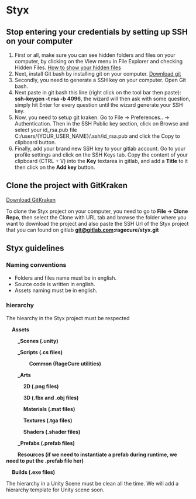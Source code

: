 # Styx

## Stop entering your credentials by setting up SSH on your computer

1. First or all, make sure you can see hidden folders and files on your computer, by clicking on the View menu in File Explorer and checking Hidden Files. [How to show your hidden files](https://support.microsoft.com/en-us/help/4028316/windows-view-hidden-files-and-folders-in-windows-10)
2. Next, install Git bash by installing git on your computer. [Download git](https://git-scm.com/downloads)
2. Secondly, you need to generate a SSH key on your computer. Open Git bash.
3. Next paste in git bash this line (right click on the tool bar then paste): **ssh-keygen -t rsa -b 4096**, the wizard will then ask with some question, simply hit Enter for every question until the wizard generate your SSH key.
4. Now, you need to setup git kraken. Go to File -> Preferences.. -> Authentication. Then in the SSH Public key section, click on Browse and select your id_rsa.pub file C:/users/{YOUR_USER_NAME}/.ssh/id_rsa.pub and click the Copy to clipboard button. 
5. Finally, add your brand new SSH key to your gitlab account. Go to your profile settings and click on the SSH Keys tab. Copy the content of your clipboard (CTRL + V) into the **Key** textarea in gitlab, and add a **Title** to it then click on the **Add key** button.

## Clone the project with GitKraken 

[Download GitKraken](https://www.gitkraken.com/)

To clone the Styx project on your computer, you need to go to **File -> Clone Repo**, then select the Clone with URL tab and browse the folder where you want to download the project and also paste the SSH Url of the Styx project that you can found on gitlab **git@gitlab.com:ragecure/styx.git**

## Styx guidelines

### Naming conventions

- Folders and files name must be in english.
- Source code is written in english.
- Assets naming must be in english.


### hierarchy

The hiearchy in the Styx project must be respected

&nbsp;&nbsp;&nbsp;&nbsp;**Assets**

&nbsp;&nbsp;&nbsp;&nbsp;&nbsp;&nbsp;&nbsp;&nbsp;**_Scenes (.unity)**

&nbsp;&nbsp;&nbsp;&nbsp;&nbsp;&nbsp;&nbsp;&nbsp;**_Scripts (.cs files)**

&nbsp;&nbsp;&nbsp;&nbsp;&nbsp;&nbsp;&nbsp;&nbsp;&nbsp;&nbsp;&nbsp;&nbsp;&nbsp;&nbsp;&nbsp;&nbsp;**Common (RageCure utilities)**

&nbsp;&nbsp;&nbsp;&nbsp;&nbsp;&nbsp;&nbsp;&nbsp;**_Arts** 

&nbsp;&nbsp;&nbsp;&nbsp;&nbsp;&nbsp;&nbsp;&nbsp;&nbsp;&nbsp;&nbsp;&nbsp;**2D (.png files)**

&nbsp;&nbsp;&nbsp;&nbsp;&nbsp;&nbsp;&nbsp;&nbsp;&nbsp;&nbsp;&nbsp;&nbsp;**3D (.fbx and .obj files)**

&nbsp;&nbsp;&nbsp;&nbsp;&nbsp;&nbsp;&nbsp;&nbsp;&nbsp;&nbsp;&nbsp;&nbsp;**Materials (.mat files)**

&nbsp;&nbsp;&nbsp;&nbsp;&nbsp;&nbsp;&nbsp;&nbsp;&nbsp;&nbsp;&nbsp;&nbsp;**Textures (.tga files)**

&nbsp;&nbsp;&nbsp;&nbsp;&nbsp;&nbsp;&nbsp;&nbsp;&nbsp;&nbsp;&nbsp;&nbsp;**Shaders (.shader files)**

&nbsp;&nbsp;&nbsp;&nbsp;&nbsp;&nbsp;&nbsp;&nbsp;**_Prefabs (.prefab files)**

&nbsp;&nbsp;&nbsp;&nbsp;&nbsp;&nbsp;&nbsp;&nbsp;**Resources (if we need to instantiate a prefab during runtime, we need to put the .prefab file her)**

&nbsp;&nbsp;&nbsp;&nbsp;**Builds (.exe files)**

The hierarchy in a Unity Scene must be clean all the time. We will add a hierarchy template for Unity scene soon.



